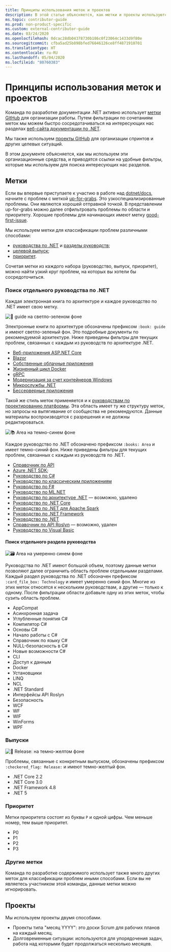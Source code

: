 ```yaml
---
title: Принципы использования меток и проектов
description: В этой статье объясняется, как метки и проекты используются в репозитории dotnet/docs.
ms.topic: contributor-guide
ms.prod: non-product-specific
ms.custom: external-contributor-guide
ms.date: 03/24/2020
ms.openlocfilehash: 0dcac28db04378730b186c0f23064c1433d9f80e
ms.sourcegitcommit: cfba5ad25b898bfed76046126ce8ff4871910701
ms.translationtype: HT
ms.contentlocale: ru-RU
ms.lasthandoff: 05/04/2020
ms.locfileid: "80760383"
---
```

# <a name="labels-and-projects-roadmap"></a>Принципы использования меток и проектов

Команда по разработке документации .NET активно использует [метки GitHub](https://github.com/dotnet/docs/labels) для организации работы. Путем фильтрации по сочетаниям меток мы можем быстро сосредотачиваться на интересующих нас разделах [веб-сайта документации по .NET](https://docs.microsoft.com/dotnet).

Мы также используем [проекты GitHub](https://github.com/dotnet/docs/projects) для организации спринтов и других целевых ситуаций.

В этом документе объясняется, как мы используем эти организационные средства, и приводятся ссылки на удобные фильтры, которые мы используем для поиска интересующих нас разделов.

## <a name="labels"></a>Метки

Если вы впервые приступаете к участию в работе над [dotnet/docs](https://github.com/dotnet/docs), начните с проблем с меткой [up-for-grabs](https://github.com/dotnet/docs/labels/up-for-grabs). Это узкоспециализированные проблемы. Они являются хорошей отправной точкой. В представлении up-for-grabs можно далее отфильтровать проблемы по области и приоритету. Хорошие проблемы для начинающих имеют метку [good-first-issue](https://github.com/dotnet/docs/labels/good-first-issue).

Мы используем метки для классификации проблем различными способами:

- [руководства по .NET](#find-a-single-net-guide) и [разделы руководств](#search-one-section-of-a-guide);
- [целевой выпуск](#releases);
- [приоритет](#priority).

Сочетая метки из каждого набора (руководство, выпуск, приоритет), можно найти узкий круг проблем, на которых вы хотели бы сосредоточиться.

### <a name="find-a-single-net-guide"></a>Поиск отдельного руководства по .NET

Каждая электронная книга по архитектуре и каждое руководство по .NET имеет свою метку.

![:book: guide на светло-зеленом фоне](./media/labels-projects/guide.png "Префикс для меток руководств по архитектуре")

Электронные книги по архитектуре обозначены префиксом `:book: guide` и имеют светло-зеленый фон. Это подробные документы по рекомендуемой архитектуре. Ниже приведены фильтры для текущих проблем, связанных с каждым из руководств по архитектуре .NET.

- [Веб-приложения ASP.NET Core](https://github.com/dotnet/docs/labels/%3Abook%3A%20guide%20-%20ASP.NET%20Core%20web%20apps)
- [Blazor](https://github.com/dotnet/docs/labels/%3Abook%3A%20guide%20-%20Blazor)
- [Собственные облачные приложения](https://github.com/dotnet/docs/labels/%3Abook%3A%20guide%20-%20Cloud%20Native)
- [Жизненный цикл Docker](https://github.com/dotnet/docs/labels/%3Abook%3A%20guide%20-%20Docker%20lifecycle)
- [gRPC](https://github.com/dotnet/docs/labels/%3Abook%3A%20guide%20-%20gRPC)
- [Модернизация за счет контейнеров Windows](https://github.com/dotnet/docs/labels/%3Abook%3A%20guide%20-%20Modernizing%20w%2F%20Windows%20containers)
- [Микрослужбы .NET](https://github.com/dotnet/docs/labels/%3Abook%3A%20guide%20-%20.NET%20Microservices)
- [Бессерверные приложения](https://github.com/dotnet/docs/labels/%3Abook%3A%20guide%20-%20Serverless%20apps)

Такой же стиль меток применяется и к [руководствам по проектированию платформы](https://github.com/dotnet/docs/labels/%3Abook%3A%20guide%20-%20Framework%20Design%20Guidelines). Эта область имеет ту же структуру меток, но запросы на вытягивание от сообщества не рекомендуются. Данные материалы воспроизводятся с разрешения и не должны редактироваться.

![:books: Area на темно-синем фоне](./media/labels-projects/area.png "Префикс для меток руководств по .NET")

Каждое руководство по .NET обозначено префиксом `:books: Area` и имеет темно-синий фон. Ниже приведены фильтры для текущих проблем, связанных с каждым из руководств по .NET.

- [Справочник по API](https://github.com/dotnet/docs/labels/%3Abooks%3A%20Area%20-%20API%20Reference)
- [Azure .NET SDK](https://github.com/dotnet/docs/labels/%3Abooks%3A%20Area%20-%20Azure%20.NET%20SDk);
- [Руководство по C#](https://github.com/dotnet/docs/labels/%3Abooks%3A%20Area%20-%20C%23%20Guide)
- [Руководство по классическим приложениям](https://github.com/dotnet/docs/labels/%3Abooks%3A%20Area%20-%20Desktop%20Guide)
- [Руководство по F#](https://github.com/dotnet/docs/labels/%3Abooks%3A%20Area%20-%20F%23%20Guide)
- [Руководство по ML.NET](https://github.com/dotnet/docs/labels/%3Abooks%3A%20Area%20-%20ML.NET%20Guide)
- [Руководство по архитектуре .NET](https://github.com/dotnet/docs/labels/%3Abooks%3A%20Area%20-%20.NET%20Architecture%20Guide) — возможно, удалено
- [Руководство по .NET Core](https://github.com/dotnet/docs/labels/%3Abooks%3A%20Area%20-%20.NET%20Core%20Guide)
- [Руководство по .NET для Apache Spark](https://github.com/dotnet/docs/labels/%3Abooks%3A%20Area%20-%20.NET%20for%20Apache%20Spark%20Guide)
- [Руководство по .NET Framework](https://github.com/dotnet/docs/labels/%3Abooks%3A%20Area%20-%20.NET%20Framework%20Guide)
- [Руководство по .NET](https://github.com/dotnet/docs/labels/%3Abooks%3A%20Area%20-%20.NET%20Guide)
- [Справочник по API Roslyn](https://github.com/dotnet/docs/labels/%3Abooks%3A%20Area%20-%20Roslyn%20API%20Reference) — возможно, удален
- [Руководство по Visual Basic](https://github.com/dotnet/docs/labels/%3Abooks%3A%20Area%20-%20Visual%20Basic%20Guide)

#### <a name="search-one-section-of-a-guide"></a>Поиск отдельного раздела руководства

![:card_file_box: Area на умеренно синем фоне](./media/labels-projects/technology.png "Префикс для меток разделов руководств по .NET")

Руководства по .NET имеют большой объем, поэтому данные метки позволяют далее ограничить область проблем отдельными разделами. Каждый раздел руководства по .NET обозначен префиксом `:card_file_box: Technology` и имеет умеренно синий фон. Многие из этих меток относятся к нескольким руководствам, а другие — только к одному. После фильтрации области добавьте одну из этих меток, чтобы сузить область проблем.

- AppCompat
- Асинхронная задача
- Углубленные понятия C#
- Компилятор C#
- Основы C#
- Начало работы с C#
- Справочник по языку C#
- NULL-безопасность в C#
- Новые возможности C#
- CLI
- Доступ к данным
- Docker
- Установщики
- LINQ
- NCL
- .NET Standard
- Интерфейсы API Roslyn
- Безопасность
- WCF
- WF
- WIF
- WinForms
- WPF

### <a name="releases"></a>Выпуски

![:checkered_flag: Release: на темно-желтом фоне](./media/labels-projects/release.png "Префикс для меток выпусков")

Проблемы, связанные с конкретным выпуском, обозначены префиксом `:checkered_flag: Release:` и имеют темно-желтый фон.

- .NET Core 2.2
- .NET Core 3.0
- .NET Framework 4.8
- .NET 5

### <a name="priority"></a>Приоритет

Метки приоритета состоят из буквы `P` и одной цифры. Чем меньше номер, тем выше приоритет.

- P0
- P1
- P2
- P3

### <a name="what-about-the-other-labels"></a>Другие метки

Команда по разработке содержимого использует также много других меток для классификации проблем иными способами. Если вы не являетесь участником этой команды, данные метки можно игнорировать.

## <a name="projects"></a>Проекты

Мы используем проекты двумя способами.

- Проекты типа "месяц YYYY": это доски Scrum для рабочих планов на каждый месяц.
- Долговременные ситуации: используются для упорядочения задач, работа над которыми будет продолжаться несколько месяцев.
